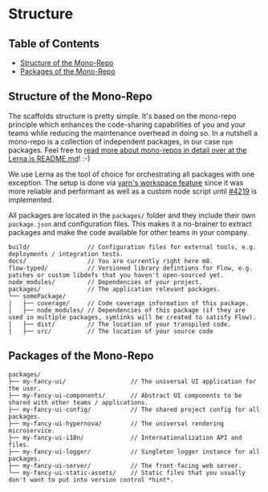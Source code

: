 # Structure

## Table of Contents

- [Structure of the Mono-Repo](#structure-of-the-mono-repo)
- [Packages of the Mono-Repo](#packages-of-the-mono-repo)


<a id="structure-of-the-mono-repo"></a>
## Structure of the Mono-Repo
The scaffolds structure is pretty simple. It's based on the mono-repo principle which enhances the code-sharing capabilities of you and your teams while reducing the maintenance overhead in doing so. In a nutshell a mono-repo is a collection of independent packages, in our case `npm` packages. Feel free to [read more about mono-repos in detail over at the Lerna.js README.md](https://github.com/lerna/lerna/#about)! :-)

We use Lerna as the tool of choice for orchestrating all packages with one exception. The setup is done via [yarn's workspace feature](https://yarnpkg.com/en/docs/workspaces) since it was more reliable and performant as well as a custom node script until [#4219](https://github.com/yarnpkg/yarn/issues/4219) is implemented.

All packages are located in the `packages/` folder and they include their own `package.json` and configuration files. This makes it a no-brainer to extract packages and make the code available for other teams in your company.

```
build/                // Configuration files for external tools, e.g. deployments / integration tests.
docs/                 // You are currently right here m8.
flow-typed/           // Versioned library defintions for Flow, e.g. patches or custom libdefs that you haven't open-sourced yet.
node_modules/         // Dependencies of your project.
packages/             // The application relevant packages.
└── somePackage/  
|   ├── coverage/     // Code coverage information of this package.
|   ├── node_modules/ // Dependencies of this package (if they are used in multiple packages, symlinks will be created to satisfy Flow).
|   ├── dist/         // The location of your transpiled code.
|   ├── src/          // The location of your source code
```


<a id="packages-of-the-mono-repo"></a>
## Packages of the Mono-Repo
```
packages/
├── my-fancy-ui/                  // The universal UI application for the user.
├── my-fancy-ui-components/       // Abstract UI components to be shared with other teams / applications.
├── my-fancy-ui-config/           // The shared project config for all packages.
├── my-fancy-ui-hypernova/        // The universal rendering microservice.
├── my-fancy-ui-i18n/             // Internationalization API and files.
├── my-fancy-ui-logger/           // Singleton logger instance for all packages.
├── my-fancy-ui-server/           // The front-facing web server.
└── my-fancy-ui-static-assets/    // Static files that you usually don't want to put into version control *hint*.
```
